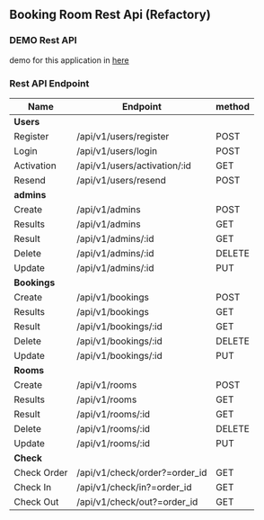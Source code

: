 ## Booking Room Rest Api (Refactory)

### DEMO Rest API

demo for this application in [here](https://rest-booking.herokuapp.com/api/v1)

### Rest API Endpoint

| Name         | Endpoint                      | method |
| ------------ | ----------------------------- | ------ |
| **Users**    |                               |        |
| Register     | /api/v1/users/register        | POST   |
| Login        | /api/v1/users/login           | POST   |
| Activation   | /api/v1/users/activation/:id  | GET    |
| Resend       | /api/v1/users/resend          | POST   |
| **admins**   |                               |        |
| Create       | /api/v1/admins                | POST   |
| Results      | /api/v1/admins                | GET    |
| Result       | /api/v1/admins/:id            | GET    |
| Delete       | /api/v1/admins/:id            | DELETE |
| Update       | /api/v1/admins/:id            | PUT    |
| **Bookings** |                               |        |
| Create       | /api/v1/bookings              | POST   |
| Results      | /api/v1/bookings              | GET    |
| Result       | /api/v1/bookings/:id          | GET    |
| Delete       | /api/v1/bookings/:id          | DELETE |
| Update       | /api/v1/bookings/:id          | PUT    |
| **Rooms**    |                               |        |
| Create       | /api/v1/rooms                 | POST   |
| Results      | /api/v1/rooms                 | GET    |
| Result       | /api/v1/rooms/:id             | GET    |
| Delete       | /api/v1/rooms/:id             | DELETE |
| Update       | /api/v1/rooms/:id             | PUT    |
| **Check**    |                               |        |
| Check Order  | /api/v1/check/order?=order_id | GET    |
| Check In     | /api/v1/check/in?=order_id    | GET    |
| Check Out    | /api/v1/check/out?=order_id   | GET    |
